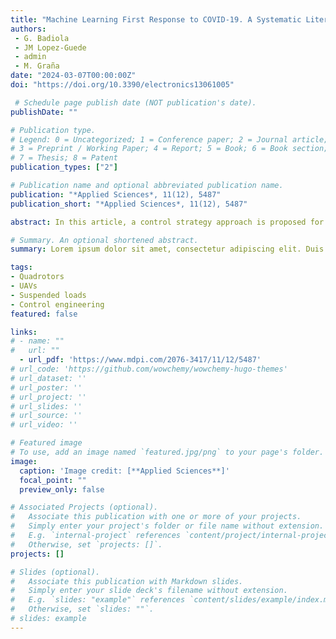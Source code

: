 ```yaml
---
title: "Machine Learning First Response to COVID-19. A Systematic Literature Review"
authors:
 - G. Badiola
 - JM Lopez-Guede
 - admin
 - M. Graña
date: "2024-03-07T00:00:00Z"
doi: "https://doi.org/10.3390/electronics13061005"

 # Schedule page publish date (NOT publication's date).
publishDate: ""

# Publication type.
# Legend: 0 = Uncategorized; 1 = Conference paper; 2 = Journal article;
# 3 = Preprint / Working Paper; 4 = Report; 5 = Book; 6 = Book section;
# 7 = Thesis; 8 = Patent
publication_types: ["2"]

# Publication name and optional abbreviated publication name.
publication: "*Applied Sciences*, 11(12), 5487"
publication_short: "*Applied Sciences*, 11(12), 5487"

abstract: In this article, a control strategy approach is proposed for a system consisting of a quadrotor transporting a double pendulum. In our case, we attempt to achieve a swing free transportation of the pendulum, while the quadrotor closely follows a specific trajectory. This dynamic system is highly nonlinear, therefore, the fulfillment of this complex task represents a demanding challenge. Moreover, achieving dampening of the double pendulum oscillations while following a precise trajectory are conflicting goals. We apply a proportional derivative (PD) and a model predictive control (MPC) controllers for this task. Transportation of a multiple pendulum with an aerial robot is a step forward in the state of art towards the study of the transportation of loads with complex dynamics. We provide the modeling of the quadrotor and the double pendulum. For MPC we define the cost function that has to be minimized to achieve optimal control. We report encouraging positive results on a simulated environmentcomparing the performance of our MPC-PD control circuit against a PD-PD configuration, achieving a three fold reduction of the double pendulum maximum swinging angle.

# Summary. An optional shortened abstract.
summary: Lorem ipsum dolor sit amet, consectetur adipiscing elit. Duis posuere tellus ac convallis placerat. Proin tincidunt magna sed ex sollicitudin condimentum.

tags:
- Quadrotors
- UAVs
- Suspended loads
- Control engineering
featured: false

links:
# - name: ""
#   url: ""
  - url_pdf: 'https://www.mdpi.com/2076-3417/11/12/5487'
# url_code: 'https://github.com/wowchemy/wowchemy-hugo-themes'
# url_dataset: ''
# url_poster: ''
# url_project: ''
# url_slides: ''
# url_source: ''
# url_video: ''

# Featured image
# To use, add an image named `featured.jpg/png` to your page's folder. 
image:
  caption: 'Image credit: [**Applied Sciences**]'
  focal_point: ""
  preview_only: false

# Associated Projects (optional).
#   Associate this publication with one or more of your projects.
#   Simply enter your project's folder or file name without extension.
#   E.g. `internal-project` references `content/project/internal-project/index.md`.
#   Otherwise, set `projects: []`.
projects: []

# Slides (optional).
#   Associate this publication with Markdown slides.
#   Simply enter your slide deck's filename without extension.
#   E.g. `slides: "example"` references `content/slides/example/index.md`.
#   Otherwise, set `slides: ""`.
# slides: example
---
```


